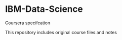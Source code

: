 # IBM-Data-Science
Coursera specifcation 

This repository includes original course files and notes
